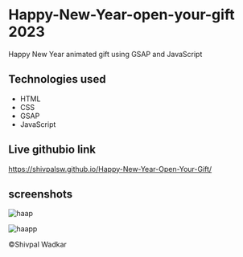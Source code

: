 # Happy-New-Year-open-your-gift 2023

Happy New Year animated gift using GSAP and JavaScript

## Technologies used

* HTML
* CSS
* GSAP
* JavaScript

## Live githubio link

https://shivpalsw.github.io/Happy-New-Year-Open-Your-Gift/


## screenshots

![haap](https://user-images.githubusercontent.com/71552773/208091573-3cd54fb7-ad0e-4db8-bb54-cd9c4f3bf1d4.PNG)


![haapp](https://user-images.githubusercontent.com/71552773/208091567-6e8f2d66-747f-48f1-a485-3ee7c46684ea.PNG)

©Shivpal Wadkar
